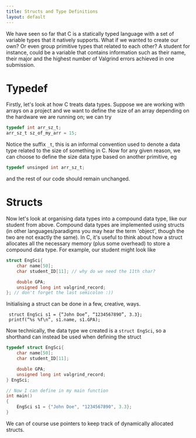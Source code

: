 ```yaml
---
title: Structs and Type Definitions
layout: default
---
```

We have seen so far that C is a statically typed language with a set of variable types that it natively supports. What if we wanted to create our own? Or even group primitive types that related to each other? A student for instance, could be a variable that contains information such as their name, their major and the highest number of Valgrind errors achieved in one submission.

# Typedef

Firstly, let's look at how C treats data types. Suppose we are working with arrays on a project and we want to define the size of an array depending on the hardware we are running on; we can try
```c
typedef int arr_sz_t;
arr_sz_t sz_of_my_arr = 15;
```
Notice the suffix `_t`, this is an informal convention used to denote a data type related to the size of something in C. Now for any given reason, we can choose to define the size data type based on another primitive, eg
```c
typedef unsinged int arr_sz_t;
```
and the rest of our code should remain unchanged. 

# Structs
Now let's look at organising data types into a compound data type, like our student from above. Compound data types are implemented using structs (in other languages/paradigms you may hear the term 'object', though the two are not exactly the same). In C, it's useful to think about how a struct allocates all the necessary memory (plus some overhead) to store a compound data type. For example, our student might look like
```c
struct EngSci{
	char name[50];
	char student_ID[11]; // why do we need the 11th char?

	double GPA;
	unsigned long int valgrind_record;
}; // don't forget the last semicolon :))
```

Initialising a struct can be done in a few, creative, ways.
```
 struct EngSci s1 = {“John Doe”, “1234567890”, 3.3};  
 printf(“%s %f\n”, s1.name, s1.GPA);
```
Now technically, the data type we created is a `struct EngSci`, so a shorthand can instead be used when defining the struct
```c
typedef struct EngSci{
	char name[50];
	char student_ID[11];

	double GPA;
	unsigned long int valgrind_record;
} EngSci; 

// Now I can define in my main function
int main()
{
	EngSci s1 = {"John Doe", "1234567890", 3.3}; 
}
```
We can of course use pointers to keep track of dynamically allocated structs.
